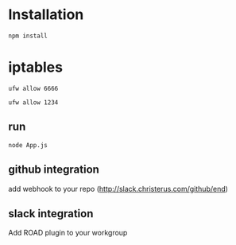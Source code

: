 # Installation
`npm install`

# iptables
`ufw allow 6666`

`ufw allow 1234` 
## run
`node App.js`


## github integration
add webhook to your repo (http://slack.christerus.com/github/end)

## slack integration
Add ROAD plugin to your workgroup
